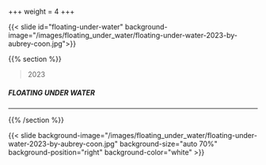 +++
weight = 4
+++


{{< slide id="floating-under-water" background-image="/images/floating_under_water/floating-under-water-2023-by-aubrey-coon.jpg">}}

{{% section %}}

> 2023

##### FLOATING UNDER WATER

---

{{% /section %}}

{{< slide background-image="/images/floating_under_water/floating-under-water-2023-by-aubrey-coon.jpg" background-size="auto 70%" background-position="right" background-color="white" >}}